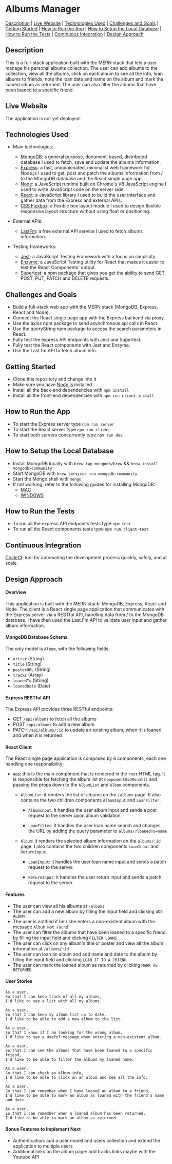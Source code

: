 # Albums Manager

[Description](#description) | [Live Website](#live-website) | [Technologies Used](#technologies-used) | [Challenges and Goals](#challenges-and-goals) | [Getting Started](#getting-started) | [How to Run the App](#how-to-run-the-app) | [How to Setup the Local Database](#how-to-setup-the-local-database) | [How to Run the Tests](#how-to-run-the-tests) | [Continuous Integration](#continuous-integration) | [Design Approach](#design-approach)

## Description

This is a full-stack application built with the MERN stack that lets a user manage his personal albums collection. The user can add albums to the collection, view all the albums, click on each album to see all the info, loan albums to friends, note the loan date and name on the album and mark the loaned album as returned. The user can also filter the albums that have been loaned to a specific friend.

## Live Website

The application is not yet deployed.

## Technologies Used

- Main technologies:
  * [MongoDB](https://www.mongodb.com/): a general purpose, document-based, distributed database I used to fetch, save and update the albums information.
  * [Express](https://expressjs.com/): a fast, unopinionated, minimalist web framework for Node.js I used to get, post and patch the albums information from / to the MongoDB database and the React single page app.
  * [Node](https://nodejs.org/en/): a JavaScript runtime built on Chrome's V8 JavaScript engine I used to write JavaScript code on the server side.
  * [React](https://reactjs.org/): a JavaScript library I used to build the user interface and gather data from the Express and external APIs.
  * [CSS Flexbox](https://developer.mozilla.org/en-US/docs/Web/CSS/CSS_Flexible_Box_Layout/Basic_Concepts_of_Flexbox): a flexible box layout module I used to design flexible responsive layout structure without using float or positioning.
  
- External APIs:
  * [LastFm](https://developers.google.com/maps/documentation): a free external API service I used to fetch albums information.
  
- Testing frameworks:
  * [Jest](https://jestjs.io/): a JavaScript Testing Framework with a focus on simplicity.
  * [Enzyme](https://www.npmjs.com/package/enzyme): a JavaScript Testing utility for React that makes it easier to test the React Components' output.
  * [Supertest](https://www.npmjs.com/package/supertest): a npm package that gives you get the ability to send GET, POST, PUT, PATCH and DELETE requests.

## Challenges and Goals

* Build a full-stack web app with the MERN stack (MongoDB, Express, React and Node).
* Connect the React single page app with the Express backend via proxy.
* Use the axios npm package to send asynchronous api calls in React.
* Use the queryString npm package to access the search parameters in React.
* Fully test the express API endpoints with Jest and Supertest.
* Fully test the React components with Jest and Enzyme.
* Use the Last.fm API to fetch album info.

## Getting Started

* Clone this repository and change into it
* Make sure you have [Node.js](https://nodejs.org/en/download/) installed
* Install all the back-end dependencies with ```npm install```
* Install all the front-end dependencies with ```npm run client-install```

## How to Run the App

* To start the Express server type ```npm run server```
* To start the React server type ```npm run client```
* To start both servers concurrently type ```npm run dev```

## How to Setup the Local Database

* Install MongoDB locally with ```brew tap mongodb/brew``` && ```brew install mongodb-community```
* Start MongoDB with ```brew services run mongodb-community```
* Start the Mongo shell with ```mongo```
* If not working, refer to the following guides for installing MongoDB:
  - [MAC](https://zellwk.com/blog/install-mongodb/)
  - [WINDOWS](https://treehouse.github.io/installation-guides/windows/mongo-windows.html)

## How to Run the Tests

* To run all the express API endpoints tests type ```npm test```
* To run all the React components tests type ```npm run client-test```

## Continuous Integration

[CircleCI](https://circleci.com/): tool for automating the development process quickly, safely, and at scale.

## Design Approach

#### Overview

This application is built with the MERN stack: MongoDB, Express, React and Node. The client is a React single page application that communicates with the Express server via a RESTful API, handling data from / to the MongoDB database. I have then used the Last.Fm API to validate user input and gather album information.

#### MongoDB Database Schema

The only model is ```Album```, with the following fields:
  - ```artist``` (String)
  - ```title``` (String)
  - ```posterURL``` (String)
  - ```tracks``` (Array)
  - ```loanedTo``` (String)
  - ```loanedDate``` (Date)
  
#### Express RESTful API

The Express API provides three RESTful endpoints:
  - GET ```/api/albums``` to fetch all the albums
  - POST ```/api/albums``` to add a new album
  - PATCH ```/api/albums/:id``` to update an existing album, when it is loaned and when it is returned
  
  
#### React Client

The React single page application is composed by 6 components, each one handling one responsibility:

  - ```App```: this is the main component that is rendered in the ```root``` HTML tag. It is responsible for fetching the album list at ```ComponentDidMount()``` and passing the props down to the ```AlbumList``` and ```Album``` components.
  
    - ```AlbumList```: it renders the list of albums on the ```/albums``` page. It also contains the two children components ```AlbumInput``` and ```LoanFilter```.
    
      - ```AlbumInput```: it handles the user album input and sends a post request to the server upon album validation.
      
      - ```LoanFilter```: it handles the user loan name search and changes the URL by adding the query parameter to ```albums/?loanedTo=name```
      
    - ```Album```: it renders the selected album information on the ```albums/:id``` page. I also contains the two children components ```LoanInput``` and ```ReturnInput```.
    
      - ```LoanInput```: it handles the user loan name input and sends a patch request to the server.
      
      - ```ReturnInput```: it handles the user return input and sends a patch request to the server.
      
#### Features

* The user can view all his albums at ```/albums```
* The user can add a new album by filling the input field and clicking ```ADD ALBUM```
* The user is notified if he / she enters a non-existent album with the message ```Album Not Found```
* The user can filter the albums that have been loaned to a specific friend by filling the input field and clicking ```FILTER LOANS```
* The user can click on any album's title or poster and view all the album information at ```/albums/:id```
* The user can loan an album and add name and date to the album by filling the input field and clicking ```LOAN IT TO A FRIEND```
* The user can mark the loaned album as returned by clicking ```MARK AS RETURNED```

#### User Stories

```
As a user,
So that I can keep track of all my albums,
I'd like to see a list with all my albums.
```
```
As a user,
So that I can keep my album list up to date,
I'd like to be able to add a new album to the list.
```
```
As a user,
So that I know if I am looking for the wrong album,
I'd like to see a useful message when entering a non-existent album.
```
```
As a user,
So that I can see the albums that have been loaned to a specific friend,
I'd like to be able to filter the albums my loaned name.
```
```
As a user,
So that I can check an album info,
I'd like to be able to click on an album and see all the info.
```
```
As a user,
So that I can remember when I have loaned an album to a friend,
I'd like to be able to mark an album as loaned with the friend's name and date.
```
```
As a user,
So that I can remember when a loaned album has been returned,
I'd like to be able to mark an album as returned.
```

#### Bonus Features to Implement Next

* Authentication: add a user model and users collection and extend the application to multiple users
* Additional links on the album page: add tracks links maybe with the Youtube API
